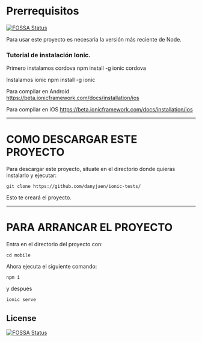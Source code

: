 # Prerrequisitos
[![FOSSA Status](https://app.fossa.io/api/projects/git%2Bgithub.com%2Fdanyjaen%2Fionic-tests.svg?type=shield)](https://app.fossa.io/projects/git%2Bgithub.com%2Fdanyjaen%2Fionic-tests?ref=badge_shield)


Para usar este proyecto es necesaria la versión más reciente de Node.

### Tutorial de instalación Ionic.

Primero instalamos cordova
 npm install -g ionic cordova

Instalamos ionic
 npm install -g ionic

Para compilar en Android
https://beta.ionicframework.com/docs/installation/ios

Para compilar en iOS
https://beta.ionicframework.com/docs/installation/ios

---

# COMO DESCARGAR ESTE PROYECTO

Para descargar este proyecto, situate en el directorio donde quieras instalarlo y ejecutar:

~~~~
git clone https://github.com/danyjaen/ionic-tests/
~~~~

Esto te creará el proyecto.

---

# PARA ARRANCAR EL PROYECTO


Entra en el directorio del proyecto con:

~~~~
cd mobile
~~~~

Ahora ejecuta el siguiente comando:

~~~~
npm i
~~~~

y después 

~~~~
ionic serve
~~~~



## License
[![FOSSA Status](https://app.fossa.io/api/projects/git%2Bgithub.com%2Fdanyjaen%2Fionic-tests.svg?type=large)](https://app.fossa.io/projects/git%2Bgithub.com%2Fdanyjaen%2Fionic-tests?ref=badge_large)